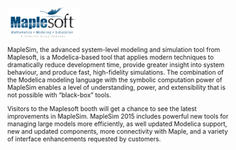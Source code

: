 <p><a style="border-bottom: 0px solid #ccc;" href="http://www.maplesoft.com/"><img src="exhibitor_8.svg" style="height:70px;width:auto;" /></a></p>
<p>
  MapleSim, the advanced system-level modeling and simulation tool from Maplesoft, is a Modelica-based tool that applies modern techniques to dramatically reduce development time, provide greater insight into system behaviour, and produce fast, high-fidelity simulations. The combination of the Modelica modeling language with the symbolic computation power of MapleSim enables a level of understanding, power, and extensibility that is not possible with “black-box” tools.
</p>

<p>
  Visitors to the Maplesoft booth will get a chance to see the latest improvements in MapleSim. MapleSim 2015 includes powerful new tools for managing large models more efficiently, as well updated Modelica support, new and updated components, more connectivity with Maple, and a variety of interface enhancements requested by customers.
</p>